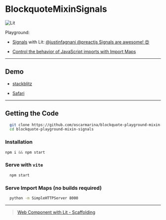 # BlockquoteMixinSignals

![Lit](https://img.shields.io/badge/lit-2.0.0-blue)

Playground:

- [Signals](https://preactjs.com/guide/v10/signals/) with Lit:
  [@justinfagnani
  @preactjs
  Signals are awesome! 😍](https://twitter.com/justinfagnani/status/1567590897549996032)

- [Control the behavior of JavaScript imports with Import Maps](https://www.bram.us/2021/09/13/support-import-maps-in-any-browser-with-es-module-shims/)

---

## Demo

- [stackblitz](https://stackblitz.com/github/oscarmarina/blockquote-playground-mixin-signals?terminal=start)

- [Safari](https://htmlpreview.github.io/?https://github.com/oscarmarina/blockquote-playground-mixin-signals/blob/main/dev/index.html)

---

## Getting the Code

```sh
  git clone https://github.com/oscarmarina/blockquote-playground-mixin-signals.git
  cd blockquote-playground-mixin-signals
```

### Installation

```js
npm i && npm start
```

### Serve with `vite`

```js
  npm start
```

### Serve Import Maps (no builds required)

```sh
  python -m SimpleHTTPServer 8000
```

---

> [Web Component with Lit - Scaffolding](https://github.com/oscarmarina/create-wc)
